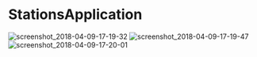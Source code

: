# StationsApplication
![screenshot_2018-04-09-17-19-32](https://user-images.githubusercontent.com/35577818/38503615-39981b90-3c1b-11e8-8656-1b1c72b6f85b.png)
![screenshot_2018-04-09-17-19-47](https://user-images.githubusercontent.com/35577818/38503616-3a8758ea-3c1b-11e8-9a28-a1792760cd6f.png)
![screenshot_2018-04-09-17-20-01](https://user-images.githubusercontent.com/35577818/38503618-3b97438a-3c1b-11e8-86c2-baaa328975be.png)
